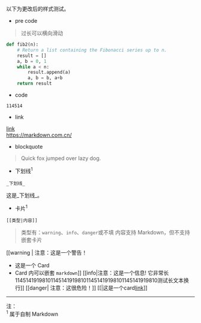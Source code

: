 以下为更改后的样式测试。

- pre code

> 过长可以横向滑动

```python
def fib2(n):
    # Return a list containing the Fibonacci series up to n.
    result = []
    a, b = 0, 1
    while a < n:
        result.append(a)
        a, b = b, a+b
    return result

```

- code

`114514`

- link

[link](https://markdown.com.cn/)  
<https://markdown.com.cn/>

- blockquote

> Quick fox jumped over lazy dog.

- 下划线<sup>1</sup>

```
_下划线_
```

这是_下划线_。

- 卡片<sup>1</sup>

```
[[类型|内容]]
```

> 类型有：`warning`、`info`、`danger`或不填
> 内容支持 Markdown，但不支持嵌套卡片

[[warning | 注意：这是一个警告！
- 这是一个 Card
- Card 内可以嵌套 `markdown`]]
[[info|注意：这是一个信息!
它非常长1145141919810114514191981011451419198101145141919810测试长文本换行]]
[[danger| 注意：这很危险！]]
[[|这是一个card[link]()]]

---

注：  
<sup>1</sup> 属于自制 Markdown